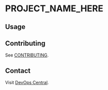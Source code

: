 # PROJECT_NAME_HERE
<!--

Use this section to explain:

* The purpose of this project
* The business value
* Any main workflows

Remove these comments as you fill out each section.
-->

## Usage
<!-- Description of main usage workflows and/or link to examples -->

## Contributing
See [CONTRIBUTING](CONTRIBUTING.md).

## Contact
Visit [DevOps Central](https://devops.imedidata.net/catalog/default/component/<PROJECT_NAME>).
<!-- Replace <PROJECT_NAME> with the 'name' in the factbook under 'metadata' and wait 24 hours for this project to be available in  DevopsCentral -->
